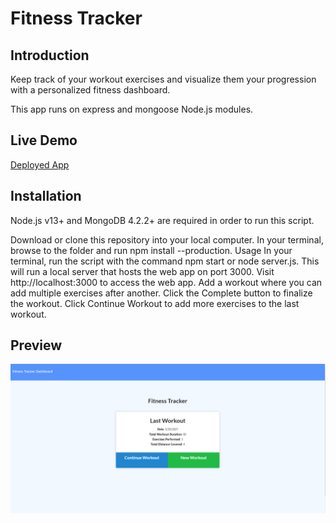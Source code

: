 # Fitness Tracker

## Introduction

Keep track of your workout exercises and visualize them your progression with a personalized fitness dashboard.

This app runs on express and mongoose Node.js modules.

## Live Demo
[Deployed App](https://immense-river-40377.herokuapp.com/)

## Installation
Node.js v13+ and MongoDB 4.2.2+ are required in order to run this script.

Download or clone this repository into your local computer.
In your terminal, browse to the folder and run npm install --production.
Usage
In your terminal, run the script with the command npm start or node server.js. This will run a local server that hosts the web app on port 3000.
Visit http://localhost:3000 to access the web app.
Add a workout where you can add multiple exercises after another.
Click the Complete button to finalize the workout.
Click Continue Workout to add more exercises to the last workout.

## Preview
![Screenshot](/screenshots/f-tscreen.png)
